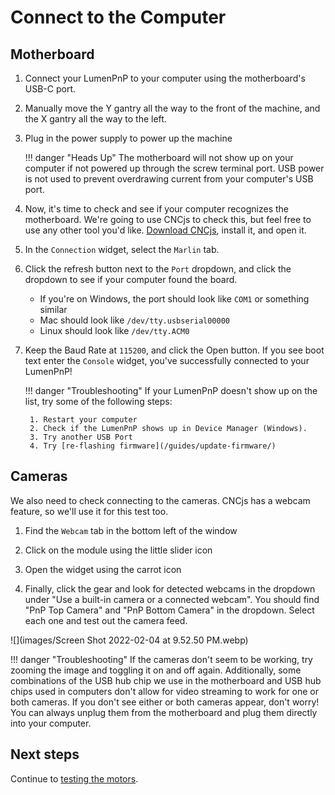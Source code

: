 # Connect to the Computer

## Motherboard

1. Connect your LumenPnP to your computer using the motherboard's USB-C port.

2. Manually move the Y gantry all the way to the front of the machine, and the X gantry all the way to the left.

3. Plug in the power supply to power up the machine

    !!! danger "Heads Up"
        The motherboard will not show up on your computer if not powered up through the screw terminal port. USB power is not used to prevent overdrawing current from your computer's USB port.


1. Now, it's time to check and see if your computer recognizes the motherboard. We're going to use CNCjs to check this, but feel free to use any other tool you'd like. [Download CNCjs](https://github.com/cncjs/cncjs/releases), install it, and open it.

2. In the `Connection` widget, select the `Marlin` tab.

3. Click the refresh button next to the `Port` dropdown, and click the dropdown to see if your computer found the board.
     * If you're on Windows, the port should look like `COM1` or something similar
     * Mac should look like `/dev/tty.usbserial00000`
     * Linux should look like `/dev/tty.ACM0`

4. Keep the Baud Rate at `115200`, and click the Open button. If you see boot text enter the `Console` widget, you've successfully connected to your LumenPnP!

    !!! danger "Troubleshooting"
        If your LumenPnP doesn't show up on the list, try some of the following steps:

        1. Restart your computer
        2. Check if the LumenPnP shows up in Device Manager (Windows).
        3. Try another USB Port
        4. Try [re-flashing firmware](/guides/update-firmware/)

## Cameras
We also need to check connecting to the cameras. CNCjs has a webcam feature, so we'll use it for this test too.

1. Find the `Webcam` tab in the bottom left of the window

2. Click on the module using the little slider icon

3.  Open the widget using the carrot icon

4.  Finally, click the gear and look for detected webcams in the dropdown under "Use a built-in camera or a connected webcam". You should find "PnP Top Camera" and "PnP Bottom Camera" in the dropdown. Select each one and test out the camera feed.

![](images/Screen Shot 2022-02-04 at 9.52.50 PM.webp)

!!! danger "Troubleshooting"
          If the cameras don't seem to be working, try zooming the image and toggling it on and off again. Additionally, some combinations of the USB hub chip we use in the motherboard and USB hub chips used in computers don't allow for video streaming to work for one or both cameras. If you don't see either or both cameras appear, don't worry! You can always unplug them from the motherboard and plug them directly into your computer.

## Next steps

Continue to [testing the motors](../motor-check/index.md).

